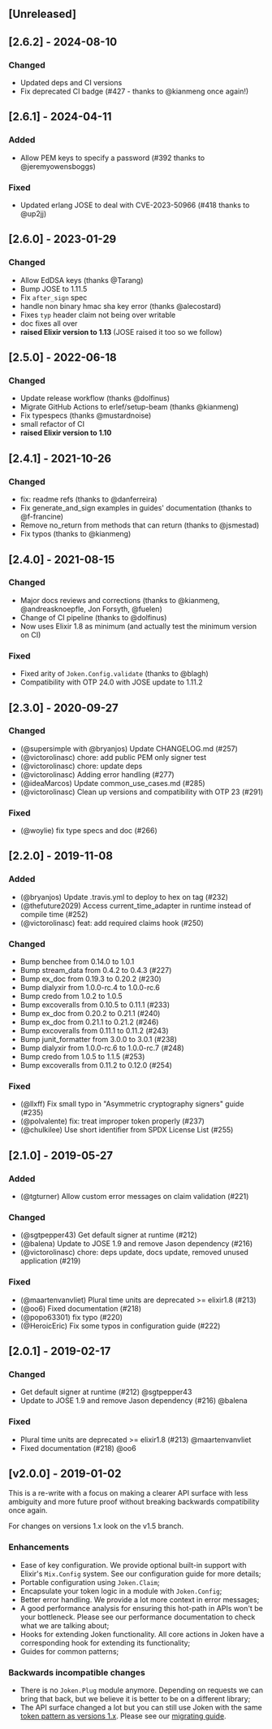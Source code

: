 ## [Unreleased]

## [2.6.2] - 2024-08-10

### Changed

- Updated deps and CI versions
- Fix deprecated CI badge (#427 - thanks to @kianmeng once again!)

## [2.6.1] - 2024-04-11

### Added

- Allow PEM keys to specify a password (#392 thanks to @jeremyowensboggs)

### Fixed

- Updated erlang JOSE to deal with CVE-2023-50966 (#418 thanks to @up2jj)

## [2.6.0] - 2023-01-29

### Changed

- Allow EdDSA keys (thanks @Tarang)
- Bump JOSE to 1.11.5
- Fix `after_sign` spec
- handle non binary hmac sha key error (thanks @alecostard)
- Fixes `typ` header claim not being over writable
- doc fixes all over
- **raised Elixir version to 1.13** (JOSE raised it too so we follow)

## [2.5.0] - 2022-06-18

### Changed

- Update release workflow (thanks @dolfinus)
- Migrate GitHub Actions to erlef/setup-beam (thanks @kianmeng)
- Fix typespecs (thanks @mustardnoise)
- small refactor of CI
- **raised Elixir version to 1.10**

## [2.4.1] - 2021-10-26

### Changed

- fix: readme refs (thanks to @danferreira)
- Fix generate_and_sign examples in guides' documentation (thanks to @f-francine)
- Remove no_return from methods that can return (thanks to @jsmestad)
- Fix typos (thanks to @kianmeng)

## [2.4.0] - 2021-08-15

### Changed

- Major docs reviews and corrections (thanks to @kianmeng, @andreasknoepfle, Jon Forsyth, @fuelen)
- Change of CI pipeline (thanks to @dolfinus)
- Now uses Elixir 1.8 as minimum (and actually test the minimum version on CI)

### Fixed

- Fixed arity of `Joken.Config.validate` (thanks to @blagh)
- Compatibility with OTP 24.0 with JOSE update to 1.11.2

## [2.3.0] - 2020-09-27

### Changed

- (@supersimple with @bryanjos) Update CHANGELOG.md (#257)
- (@victorolinasc) chore: add public PEM only signer test
- (@victorolinasc) chore: update deps
- (@victorolinasc) Adding error handling (#277)
- (@ideaMarcos) Update common_use_cases.md (#285)
- (@victorolinasc) Clean up versions and compatibility with OTP 23 (#291)

### Fixed

- (@woylie) fix type specs and doc (#266)

## [2.2.0] - 2019-11-08

### Added

- (@bryanjos) Update .travis.yml to deploy to hex on tag (#232)
- (@thefuture2029) Access current_time_adapter in runtime instead of compile time (#252)
- (@victorolinasc) feat: add required claims hook (#250)

### Changed

- Bump benchee from 0.14.0 to 1.0.1
- Bump stream_data from 0.4.2 to 0.4.3 (#227)
- Bump ex_doc from 0.19.3 to 0.20.2 (#230)
- Bump dialyxir from 1.0.0-rc.4 to 1.0.0-rc.6
- Bump credo from 1.0.2 to 1.0.5
- Bump excoveralls from 0.10.5 to 0.11.1 (#233)
- Bump ex_doc from 0.20.2 to 0.21.1 (#240)
- Bump ex_doc from 0.21.1 to 0.21.2 (#246)
- Bump excoveralls from 0.11.1 to 0.11.2 (#243)
- Bump junit_formatter from 3.0.0 to 3.0.1 (#238)
- Bump dialyxir from 1.0.0-rc.6 to 1.0.0-rc.7 (#248)
- Bump credo from 1.0.5 to 1.1.5 (#253)
- Bump excoveralls from 0.11.2 to 0.12.0 (#254)

### Fixed

- (@llxff) Fix small typo in "Asymmetric cryptography signers" guide (#235)
- (@polvalente) fix: treat improper token properly (#237)
- (@chulkilee) Use short identifier from SPDX License List (#255)

## [2.1.0] - 2019-05-27

### Added

- (@tgturner) Allow custom error messages on claim validation (#221)

### Changed

- (@sgtpepper43) Get default signer at runtime (#212)
- (@balena) Update to JOSE 1.9 and remove Jason dependency (#216)
- (@victorolinasc) chore: deps update, docs update, removed unused application (#219)

### Fixed

- (@maartenvanvliet) Plural time units are deprecated >= elixir1.8 (#213)
- (@oo6) Fixed documentation (#218)
- (@popo63301) fix typo (#220)
- (@HeroicEric) Fix some typos in configuration guide (#222)

## [2.0.1] - 2019-02-17

### Changed

- Get default signer at runtime (#212) @sgtpepper43
- Update to JOSE 1.9 and remove Jason dependency (#216) @balena

### Fixed

- Plural time units are deprecated >= elixir1.8 (#213) @maartenvanvliet
- Fixed documentation (#218) @oo6

## [v2.0.0] - 2019-01-02

This is a re-write with a focus on making a clearer API surface with less ambiguity and more future proof without breaking backwards compatibility once again.

For changes on versions 1.x look on the v1.5 branch.

### Enhancements

- Ease of key configuration. We provide optional built-in support with Elixir's `Mix.Config` system. See our configuration guide for more details;
- Portable configuration using `Joken.Claim`;
- Encapsulate your token logic in a module with `Joken.Config`;
- Better error handling. We provide a lot more context in error messages;
- A good performance analysis for ensuring this hot-path in APIs won't be your bottleneck. Please see our performance documentation to check what we are talking about;
- Hooks for extending Joken functionality. All core actions in Joken have a corresponding hook for extending its functionality;
- Guides for common patterns;

### Backwards incompatible changes

- There is no `Joken.Plug` module anymore. Depending on requests we can bring that back, but we believe it is better to be on a different library;
- The API surface changed a lot but you can still use Joken with the same [token pattern as versions 1.x](http://trivelop.de/2018/05/14/flow-elixir-designing-apis/). Please see our [migrating guide](https://github.com/joken-elixir/joken/blob/main/guides/migration_from_1.md).
